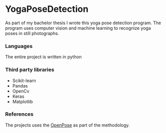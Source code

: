 # YogaPoseDetection
As part of my bachelor thesis I wrote this yoga pose detection program.
The program uses computer vision and machine learning to recognize yoga poses in still photographs.
### Languages
The entire project is written in python
### Third party libraries
* Scikit-learn
* Pandas
* OpenCv
* Keras
* Matplotlib
### References
The projects uses the [OpenPose](https://github.com/CMU-Perceptual-Computing-Lab/openpose) as part of the methodology.

